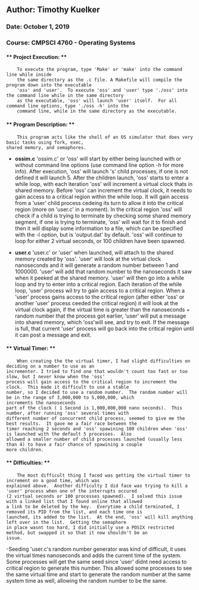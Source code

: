 ## Author:	Timothy Kuelker ##
### Date:	October 1, 2019 ###
### Course:	CMPSCI 4760 - Operating Systems ###


#### ** Project Execution: ** ####
	
		To execute the program, type 'Make' or 'make' into the command line while inside
		the same directory as the .c file. A Makefile will compile the program down into the executable
		'oss' and 'user'.  To execute 'oss' and 'user' type './oss' into the command line while in the same directory
		as the executable, 'oss' will launch 'user' itself.  For all command line options, type './oss -h' into the 
		command line, while in the same directory as the executable.



#### ** Program Description: ** ####

		This program acts like the shell of an OS simulator that does very basic tasks using fork, exec,
	shared memory, and semaphores. 

- **ossim.c**
	'ossim.c' or 'oss' will start by either being launched with or without command
line options (use command line option -h for more info).  After execution, 'oss' will launch 's' child processes,
if one is not defined it will launch 5.  After the children launch, 'oss' starts to enter a while loop, with each
iteration 'oss' will increment a virtual clock thats in shared memory. Before 'oss' can increment the virtual
clock, it needs to gain access to a critical region within the while loop.  It will gain access from a 'user' child
process cedeing its turn to allow it into the critical region (more on 'user.c' in a moment).  In the critical region
'oss' will check if a child is trying to terminate by checking some shared memory segment, if one is trying to terminate,
'oss' will wait for it to finish and then it will display some information to a file, which can be specified with the -l 
option, but is 'output.dat' by default. 'oss' will continue to loop for either 2 virtual seconds, or 100 children have
been spawned.  

- **user.c**
	'user.c' or 'user' when launched, will attach to the shared memory created by 'oss'.  'user' will look at the
virtual clock nanoseconds and it will generate a random number between 1 and 1000000.  'user' will add that random 
number to the nanoseconds it saw when it peeked at the shared memory.  'user' will then go into a while loop and try to
enter into a critical region.  Each iteration of the while loop, 'user' process wil try to gain access to a critical region.
When a 'user' process gains access to the critical region (after either 'oss' or another 'user' process ceeded the 
critical region) it will look at the virtual clock again, if the virtual time is greater than the nanoseconds + random number 
that the process got earlier, 'user' will put a message into shared memory, which 'oss'will see, and try to exit. If the 
message is full, that current 'user' process will go back into the critical region until it can post a message and exit.





#### ** Virtual Timer: ** ####

		When creating the the virtual timer, I had slight difficulties on deciding on a number to use as an
	incrementer. I tried to find one that wouldn't count too fast or too slow, but I never know when the 'oss'
	process will gain access to the critical region to increment the clock.  This made it difficult to use a stable
	number, so I decided to use a random number.  The random number will be in the range of 3,000,000 to 5,000,000, which
	increments the nanoseconds
	part of the clock ( 1 Second is 1,000,000,000 nano seconds).  This number, after running 'oss' several times with
	different number of concurrent child process, seemed to give me the best results.  It gave me a fair race between the
	timer reaching 2 seconds and 'oss' spawining 100 children when 'oss' is launched with the default 5 processes.  Also
	allowed a smaller number of child processes launched (usually less than 4) to have a fair chance of spawining a couple
	more children.



#### ** Difficulties: ** ####

		The most difficult thing I faced was getting the virtual timer to increment on a good time, which was
	explained above.  Another difficulty I did face was trying to kill a 'user' process when one of the interrupts occured
	(2 virtual seconds or 100 processes spawned).  I solved this issue with a linked list that I found online that allowed
	a link to be deleted by the key.  Everytime a child terminated, I removed its PID from the list, and each time one is
	launched, its added to the list.  At the end, 'oss' will kill anything left over in the list.  Getting the semaphore
	in place wasnt too hard, I did initially use a POSIX restricted method, but swapped it so that it now shouldn't be an
	issue.

-Seeding 'user.c's random number generator was kind of difficult, it uses the virtual times nanoseconds and adds the current time of the system.  Some processes will get the same seed since 'user' didnt need access to critical region to generate this number. This allowed some processes to see the same virtual time and start to generate the random number at the same system time as well, allowing the random number to be the same.
